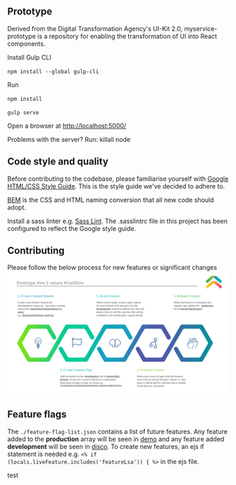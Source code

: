 ## Prototype
Derived from the Digital Transformation Agency's UI-Kit 2.0, myservice-prototype is a repository for enabling the transformation of UI into React components.

Install Gulp CLI

 `npm install --global gulp-cli`

Run

`npm install`

`gulp serve`

Open a browser at [http://localhost:5000/](http://localhost:5000/)

Problems with the server? Run:
killall node


## Code style and quality
Before contributing to the codebase, please familiarise yourself with [Google HTML/CSS Style Guide](https://google.github.io/styleguide/htmlcssguide.html). This is the style guide we've decided to adhere to.

[BEM](http://getbem.com/introduction/) is the CSS and HTML naming conversion that all new code should adopt.

Install a sass linter e.g. [Sass Lint](https://marketplace.visualstudio.com/items?itemName=glen-84.sass-lint). The .sasslintrc file in this project has been configured to reflect the Google style guide. 


## Contributing 
Please follow the below process for new features or significant changes
<img src="./docs/images/styleguide/sg-new-feature-process.svg">


## Feature flags
The `./feature-flag-list.json` contains a list of future features. Any feature added to the **production** array will be seen in [demo](http://myservice-demo.herokuapp.com/) and any feature added **development** will be seen in [disco](http://myservice-disco.herokuapp.com/). To create new features, an ejs if statement is needed e.g. ` <% if (locals.liveFeature.includes('featureLsa')) { %> ` in the ejs file. 

test